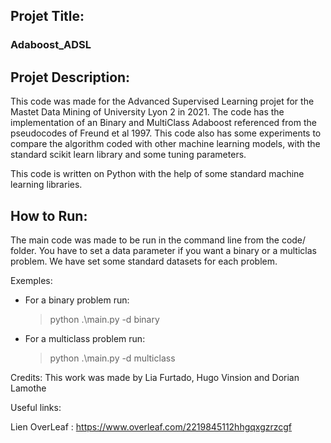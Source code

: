 ## Projet Title: 

### Adaboost_ADSL

## Projet Description: 

This code was made for the Advanced Supervised Learning projet for the Mastet Data Mining of University Lyon 2 in 2021. 
The code has the implementation of an Binary and MultiClass Adaboost referenced from the pseudocodes of Freund et al 1997. 
This code also has some experiments to compare the algorithm coded with other machine learning models, with the standard
scikit learn library and some tuning parameters. 

This code is written on Python with the help of some standard machine learning libraries. 

## How to Run: 

The main code was made to be run in the command line from the code/ folder.
You have to set a data parameter if you want a binary or a multiclas problem. 
We have set some standard datasets for each problem. 

Exemples: 
- For a binary problem run:
    >  python .\main.py -d binary
- For a multiclass problem run:
    >  python .\main.py -d multiclass

Credits: 
This work was made by Lia Furtado, Hugo Vinsion and Dorian Lamothe

Useful links:

Lien OverLeaf : https://www.overleaf.com/2219845112hhgqxgzrzcgf

